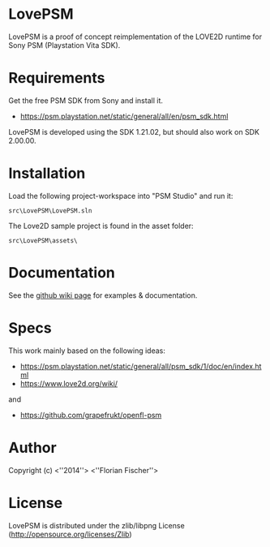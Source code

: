 LovePSM
=======

LovePSM is a proof of concept reimplementation of the LOVE2D runtime for Sony PSM (Playstation Vita SDK).

Requirements
============

Get the free PSM SDK from Sony and install it.
* https://psm.playstation.net/static/general/all/en/psm_sdk.html

LovePSM is developed using the SDK 1.21.02, but should also work on SDK 2.00.00.

Installation
============

Load the following project-workspace into "PSM Studio" and run it:

    src\LovePSM\LovePSM.sln
	
The Love2D sample project is found in the asset folder:

	src\LovePSM\assets\

Documentation
=============

See the [github wiki page](https://github.com/SiENcE/LovePSM/wiki) for examples & documentation.

Specs
=====

This work mainly based on the following ideas:
  * https://psm.playstation.net/static/general/all/psm_sdk/1/doc/en/index.html
  * https://www.love2d.org/wiki/

  and
  * https://github.com/grapefrukt/openfl-psm

Author
=======

Copyright (c) <''2014''> <''Florian Fischer''>


License
=======

LovePSM is distributed under the zlib/libpng License (http://opensource.org/licenses/Zlib) 
